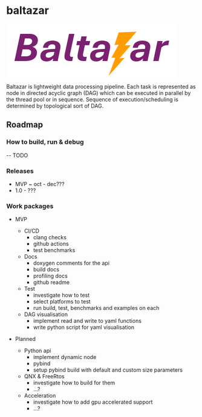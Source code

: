 # baltazar

![Not sure about this logo but it is ok for now :)](assets/logo.png)

Baltazar is lightweight data processing pipeline. Each task is represented as node in directed acyclic graph (DAG) which
can be executed in parallel by the thread pool or in sequence. Sequence of execution/scheduling is determined by
topological sort of DAG.

## Roadmap

### How to build, run & debug

-- TODO


### Releases

- MVP ~ oct - dec???
- 1.0 - ???

### Work packages

- MVP
    - CI/CD
        - clang checks
        - github actions
        - test benchmarks
    - Docs
        - doxygen comments for the api
        - build docs
        - profiling docs
        - github readme
    - Test
        - investigate how to test
        - select platforms to test
        - run build, test, benchmarks and examples on each 
    - DAG visualisation 
        - implement read and write to yaml functions 
        - write python script for yaml visualisation 

- Planned
    - Python api
        - implement dynamic node
        - pybind
        - setup pybind build with default and custom size parameters
    - QNX & FreeRtos
        - investigate how to build for them
        - ...?
    - Acceleration 
        - investigate how to add gpu accelerated support 
        - ...?
 


